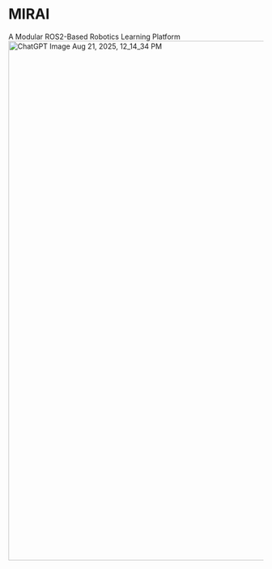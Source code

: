 
# MIRAI
A Modular ROS2-Based Robotics Learning Platform
<img width="1536" height="1024" alt="ChatGPT Image Aug 21, 2025, 12_14_34 PM" src="https://github.com/user-attachments/assets/1a98484c-021e-4820-97d3-992f220d8c4a" />

